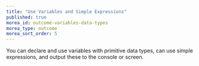```yaml
---
title: "Use Variables and Simple Expressions"
published: true
morea_id: outcome-variables-data-types
morea_type: outcome
morea_sort_order: 5
---
```


You can declare and use variables with primitive data types, can use simple expressions,
and output these to the console or screen.